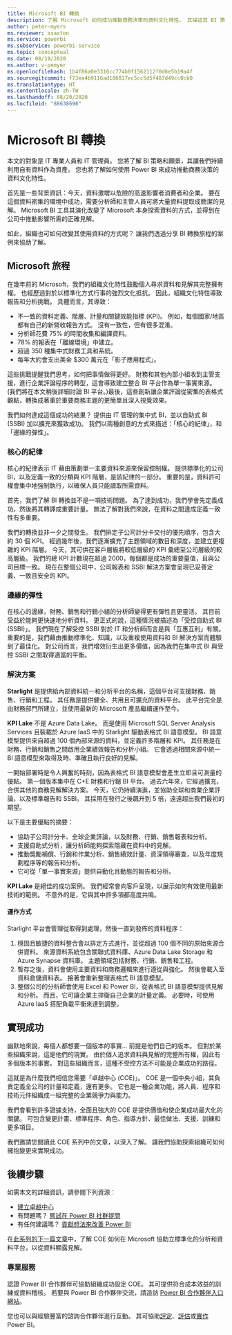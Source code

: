 ```yaml
---
title: Microsoft BI 轉換
description: 了解 Microsoft 如何成功推動商務決策的資料文化特性。 其描述其 BI 策略和願景。
author: peter-myers
ms.reviewer: asaxton
ms.service: powerbi
ms.subservice: powerbi-service
ms.topic: conceptual
ms.date: 08/19/2020
ms.author: v-pemyer
ms.openlocfilehash: 1b4f86a0e3316cc774b0f1562112f0d6e5b19a4f
ms.sourcegitcommit: f73ea4b9116ad186817ec5cc5d5f487d49cc0cb0
ms.translationtype: HT
ms.contentlocale: zh-TW
ms.lasthandoff: 08/20/2020
ms.locfileid: "88638696"
---
```

# <a name="microsofts-bi-transformation"></a>Microsoft BI 轉換

本文的對象是 IT 專業人員和 IT 管理員。 您將了解 BI 策略和願景，其讓我們持續利用自有資料作為資產。 您也將了解如何使用 Power BI 來成功推動商務決策的資料文化特性。

首先是一些背景資訊：今天，資料激增以危險的高速影響者消費者和企業。 要在這個資料密集的環境中成功，需要分析師和主管人員可將大量資料提取成簡潔的見解。 Microsoft BI 工具其演化改變了 Microsoft 本身探索資料的方式，並得到在公司中推動影響所需的正確見解。

如此，組織也可如何改變其使用資料的方式呢？ 讓我們透過分享 BI 轉換旅程的案例來協助了解。

## <a name="microsoft-journey"></a>Microsoft 旅程

在幾年前的 Microsoft，我們的組織文化特性鼓勵個人尋求資料和見解其完整擁有權。 也經歷過對於以標準化方式行事的強烈文化抵抗。 因此，組織文化特性導致報告和分析挑戰。 具體而言，其導致：

- 不一致的資料定義、階層、計量和關鍵效能指標 (KPI)。 例如，每個國家/地區都有自己的新營收報告方式。 沒有一致性，但有很多混淆。
- 分析師花費 75% 的時間收集和編譯資料。
- 78% 的報表在「離線環境」中建立。
- 超過 350 種集中式財務工具和系統。
- 每年大約會支出美金 $300 萬元在「影子應用程式」。

這些挑戰提醒我們思考，如何把事情做得更好。 財務和其他內部小組收到主管支援，進行企業評論程序的轉型，這會導致建立整合 BI 平台作為單一事實來源。 (我們將在本文稍後詳細討論 BI 平台。)最後，這些創新讓企業評論從密集的表格式觀點，轉換成著重於重要商務主題的更簡單且深入視覺效果。

我們如何達成這個成功的結果？ 提供由 IT 管理的集中式 BI，並以自助式 BI (SSBI) 加以擴充來獲致成功。 我們以兩種創意的方式來描述：「核心的紀律」，和「邊緣的彈性」。

### <a name="discipline-at-the-core"></a>核心的紀律

核心的紀律表示 IT 藉由策劃單一主要資料來源來保留控制權。 提供標準化的公司 BI，以及定義一致的分類與 KPI 階層，是該紀律的一部分。 重要的是，資料許可權會集中地強制執行，以確保人員只能讀取所需資料。

首先，我們了解 BI 轉換並不是一項技術問題。 為了達到成功，我們學會先定義成功，然後將其轉譯成重要計量。 無法了解對我們來說，在資料之間達成定義一致性有多重要。

我們的轉換並非一夕之間發生。 我們排定子公司計分卡交付的優先順序，包含大約 30 個 KPI。 經過幾年後，我們逐漸擴充了主題領域的數目和深度，並建立更複雜的 KPI 階層。 今天，其可供在客戶層級將較低層級的 KPI 彙總至公司層級的較高層級。 我們的總 KPI 計數現在超過 2000，每個都是成功的重要量值，且與公司目標一致。 現在在整個公司中，公司報表和 SSBI 解決方案會呈現已妥善定義、一致且安全的 KPI。

### <a name="flexibility-at-the-edge"></a>邊緣的彈性

在核心的邊緣，財務、銷售和行銷小組的分析師變得更有彈性且更靈活。 其目前受益於能夠更快速地分析資料。 更正式的說，這種情況被描述為「受控自助式 BI (SSBI)」。 我們現在了解受控 SSBI 對於 IT 和分析師而言是與「互惠互利」有關。 重要的是，我們藉由推動標準化、知識，以及重複使用資料和 BI 解決方案而體驗到了最佳化。 對公司而言，我們增效衍生出更多價值，因為我們在集中式 BI 與受控 SSBI 之間取得適當的平衡。

### <a name="our-solution"></a>解決方案

**Starlight** 是提供給內部資料統一和分析平台的名稱，這個平台可支援財務、銷售、行銷和工程。 其任務是提供健全、共用且可擴充的資料平台。 此平台完全是由財務部門所建立，並使用最新的 Microsoft 產品繼續運作至今。

**KPI Lake** 不是 Azure Data Lake。 而是使用 Microsoft SQL Server Analysis Services 且裝載於 Azure IaaS 中的 Starlight 驅動表格式 BI 語意模型。 BI 語意模型提供來自超過 100 個內部來源的資料，並定義許多階層和 KPI。 其任務是在財務、行銷和銷售之間啟用企業績效報告和分析小組。 它會透過相關來源中統一 BI 語意模型來取得及時、準確且執行良好的見解。

一開始部署時是令人興奮的時刻，因為表格式 BI 語意模型會產生立即且可測量的優點。 第一個版本集中在 C+E 財務和行銷 BI 平台。 過去六年來，它經過擴充，合併其他的商務見解解決方案。 今天，它仍持續演進，並協助全球和商業企業評論，以及標準報告和 SSBI。 其採用在發行之後飆升到 5 倍，遠遠超出我們最初的期望。

以下是主要優點的摘要：

- 協助子公司計分卡、全球企業評論，以及財務、行銷、銷售報表和分析。
- 支援自助式分析，讓分析師能夠探索隱藏在資料中的見解。
- 推動獎勵補償、行銷和作業分析、銷售績效計量、資深領導審查，以及年度規劃程序等的報告和分析。
- 它可從「單一事實來源」提供自動化且動態的報告和分析。

**KPI Lake** 是絕佳的成功案例。 我們經常會向客戶呈現，以展示如何有效使用最新技術的範例。 不意外的是，它與其中許多項都高度共鳴。

#### <a name="how-it-works"></a>運作方式

Starlight 平台會管理從取得到處理，然後一直到發佈的資料程序：

1. 穩固且敏捷的資料整合會以排定方式進行，並從超過 100 個不同的原始來源合併資料。 來源資料系統包含關聯式資料庫、Azure Data Lake Storage 和 Azure Synapse 資料庫。 主題領域包括財務、行銷、銷售和工程。
2. 暫存之後，資料會使用主要資料和商務邏輯來進行遵從與強化。 然後會載入至資料倉儲資料表。 接著會重新整理表格式 BI 語意模型。
3. 整個公司的分析師會使用 Excel 和 Power BI，從表格式 BI 語意模型提供見解和分析。 而且，它可讓企業主捍衛自己企業的計量定義。 必要時，可使用 Azure IaaS 搭配負載平衡來達到調整。

## <a name="deliver-success"></a>實現成功

幽默地來說，每個人都想要一個版本的事實... 前提是他們自己的版本。 但對於某些組織來說，這是他們的現實。 由於個人追求資料與見解的完整所有權，因此有多個版本的事實。 對這些組織而言，這種不受控方法不可能是企業成功的路徑。

這就是為什麼我們相信您需要「卓越中心 (COE)」。 COE 是一個中央小組，其負責定義全公司的計量和定義，還有更多。 它也是一種企業功能，將人員、程序和技術元件組織成一組完整的企業競爭力與能力。

我們會看到許多證據支持，全面且強大的 COE 是提供價值和使企業成功最大化的關鍵。 可包含變更計畫、標準程序、角色、指導方針、最佳做法、支援、訓練和更多項目。

我們邀請您閱讀此 COE 系列中的文章，以深入了解。 讓我們協助探索組織可如何擁抱變更來實現成功。

## <a name="next-steps"></a>後續步驟

如需本文的詳細資訊，請參閱下列資源︰

- [建立卓越中心](center-of-excellence-establish.md)
- 有問題嗎？ [嘗試在 Power BI 社群提問](https://community.powerbi.com/)
- 有任何建議嗎？ [貢獻想法來改善 Power BI](https://ideas.powerbi.com/)

在[此系列的下一篇文章](center-of-excellence-establish.md)中，了解 COE 如何在 Microsoft 協助立標準化的分析和資料平台，以從資料顯露見解。

### <a name="professional-services"></a>專業服務

認證 Power BI 合作夥伴可協助組織成功設定 COE。 其可提供符合成本效益的訓練或資料稽核。 若要與 Power BI 合作夥伴交流，請造訪 [Power BI 合作夥伴入口網站](https://powerbi.microsoft.com/partners/)。

您也可以與經驗豐富的諮詢合作夥伴進行互動。 其可協助[評定](https://appsource.microsoft.com/marketplace/consulting-services?product=power-bi&serviceType=assessment&country=ALL&region=ALL)、[評估](https://appsource.microsoft.com/marketplace/consulting-services?product=power-bi&serviceType=proof-of-concept&country=ALL&region=ALL)或[實作](https://appsource.microsoft.com/marketplace/consulting-services?product=power-bi&serviceType=implementation&country=ALL&region=ALL&page=1) Power BI。

